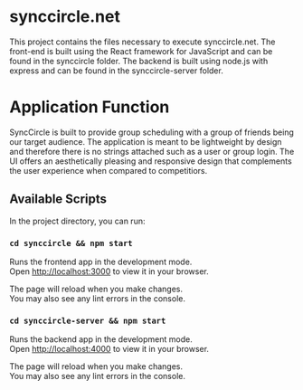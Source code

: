 # synccircle.net

This project contains the files necessary to execute synccircle.net. The front-end is built using the React framework for JavaScript and can be found in the synccircle folder. The backend is built using node.js with express and can be found in the synccircle-server folder.

# Application Function

SyncCircle is built to provide group scheduling with a group of friends being our target audience. The application is meant to be lightweight by design and therefore there is no strings attached such as a user or group login. The UI offers an aesthetically pleasing and responsive design that complements the user experience when compared to competitiors.

## Available Scripts

In the project directory, you can run:

### `cd synccircle && npm start`

Runs the frontend app in the development mode.\
Open [http://localhost:3000](http://localhost:3000) to view it in your browser.

The page will reload when you make changes.\
You may also see any lint errors in the console.

### `cd synccircle-server && npm start`

Runs the backend app in the development mode.\
Open [http://localhost:4000](http://localhost:4000) to view it in your browser.

The page will reload when you make changes.\
You may also see any lint errors in the console.

